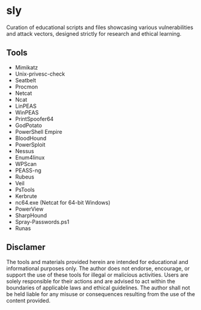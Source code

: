 # sly
Curation of educational scripts and files showcasing various vulnerabilities and attack vectors, designed strictly for research and ethical learning.

## Tools
- Mimikatz
- Unix-privesc-check
- Seatbelt
- Procmon
- Netcat
- Ncat
- LinPEAS
- WinPEAS
- PrintSpoofer64
- GodPotato
- PowerShell Empire
- BloodHound
- PowerSploit
- Nessus
- Enum4linux
- WPScan
- PEASS-ng
- Rubeus
- Veil
- PsTools
- Kerbrute
- nc64.exe (Netcat for 64-bit Windows)
- PowerView
- SharpHound
- Spray-Passwords.ps1
- Runas

## Disclamer 
The tools and materials provided herein are intended for educational and informational purposes only. The author does not endorse, encourage, or support the use of these tools for illegal or malicious activities. Users are solely responsible for their actions and are advised to act within the boundaries of applicable laws and ethical guidelines. The author shall not be held liable for any misuse or consequences resulting from the use of the content provided.
